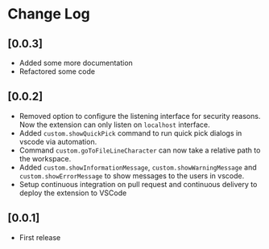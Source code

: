 # Change Log

## [0.0.3]
- Added some more documentation
- Refactored some code

## [0.0.2]

- Removed option to configure the listening interface for security reasons. Now the extension can only listen on `localhost` interface.
- Added `custom.showQuickPick` command to run quick pick dialogs in vscode via automation.
- Command `custom.goToFileLineCharacter` can now take a relative path to the workspace.
- Added `custom.showInformationMessage`, `custom.showWarningMessage` and `custom.showErrorMessage` to show messages to the users in vscode.
- Setup continuous integration on pull request and continuous delivery to deploy the extension to VSCode

## [0.0.1]

- First release
